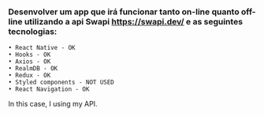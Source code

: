 ### Desenvolver um app que irá funcionar tanto on-line quanto off-line utilizando a api Swapi https://swapi.dev/ e as seguintes tecnologias:

```
• React Native - OK
• Hooks - OK
• Axios - OK
• RealmDB - OK
• Redux - OK
• Styled components - NOT USED
• React Navigation - OK
```

In this case, I using my API.
